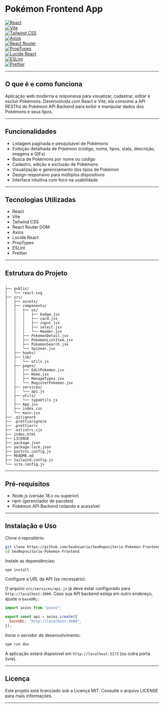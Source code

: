
# Pokémon Frontend App

[![React](https://img.shields.io/badge/React-20232A?style=flat&logo=react&logoColor=61DAFB)](https://reactjs.org/)  
[![Vite](https://img.shields.io/badge/Vite-646CFF?style=flat&logo=vite&logoColor=white)](https://vitejs.dev/)  
[![Tailwind CSS](https://img.shields.io/badge/TailwindCSS-06B6D4?style=flat&logo=tailwindcss&logoColor=white)](https://tailwindcss.com/)  
[![Axios](https://img.shields.io/badge/Axios-5A29E4?style=flat)](https://axios-http.com/)  
[![React Router](https://img.shields.io/badge/React%20Router-CA4245?style=flat&logo=react-router&logoColor=white)](https://reactrouter.com/)  
[![PropTypes](https://img.shields.io/badge/PropTypes-FF69B4?style=flat)](https://reactjs.org/docs/typechecking-with-proptypes.html)  
[![Lucide React](https://img.shields.io/badge/Lucide-0A0A0A?style=flat&logo=lucide&logoColor=white)](https://lucide.dev/)  
[![ESLint](https://img.shields.io/badge/ESLint-4B32C3?style=flat&logo=eslint&logoColor=white)](https://eslint.org/)  
[![Prettier](https://img.shields.io/badge/Prettier-F7B93E?style=flat&logo=prettier&logoColor=white)](https://prettier.io/)  

---

## O que é e como funciona

Aplicação web moderna e responsiva para visualizar, cadastrar, editar e excluir Pokémons. Desenvolvida com React e Vite, ela consome a API RESTful do Pokémon API Backend para exibir e manipular dados dos Pokémons e seus tipos.

---

## Funcionalidades

- Listagem paginada e pesquisável de Pokémons  
- Exibição detalhada de Pokémon (código, nome, tipos, stats, descrição, imagens e GIFs)  
- Busca de Pokémons por nome ou código  
- Cadastro, edição e exclusão de Pokémons  
- Visualização e gerenciamento dos tipos de Pokémon  
- Design responsivo para múltiplos dispositivos  
- Interface intuitiva com foco na usabilidade  

---

## Tecnologias Utilizadas

- React  
- Vite  
- Tailwind CSS  
- React Router DOM  
- Axios  
- Lucide React  
- PropTypes  
- ESLint  
- Prettier  

---

## Estrutura do Projeto

```
.
├── public/
│   └── react.svg
├── src/
│   ├── assets/
│   ├── components/
│   │   ├── ui/
│   │   │   ├── badge.jsx
│   │   │   ├── card.jsx
│   │   │   ├── input.jsx
│   │   │   ├── select.jsx
│   │   │   └── Header.jsx
│   │   ├── PokemonDetail.jsx
│   │   ├── PokemonListItem.jsx
│   │   ├── PokemonSearch.jsx
│   │   └── Spinner.jsx
│   ├── hooks/
│   ├── lib/
│   │   └── utils.js
│   ├── pages/
│   │   ├── EditPokemon.jsx
│   │   ├── Home.jsx
│   │   ├── ManageTypes.jsx
│   │   └── RegisterPokemon.jsx
│   ├── services/
│   │   └── api.js
│   ├── utils/
│   │   └── typeUtils.js
│   ├── App.jsx
│   ├── index.css
│   └── main.jsx
├── .gitignore
├── .prettierignore
├── .prettierrc
├── .eslintrc.cjs
├── index.html
├── LICENSE
├── package.json
├── package-lock.json
├── postcss.config.js
├── README.md
├── tailwind.config.js
└── vite.config.js
```

---

## Pré-requisitos

- Node.js (versão 18.x ou superior)  
- npm (gerenciador de pacotes)  
- Pokémon API Backend rodando e acessível  

---

## Instalação e Uso

Clone o repositório:

```bash
git clone https://github.com/SeuUsuario/SeuRepositorio-Pokemon-Frontend.git
cd SeuRepositorio-Pokemon-Frontend
```

Instale as dependências:

```bash
npm install
```

Configure a URL da API (se necessário):

O arquivo `src/services/api.js` já deve estar configurado para `http://localhost:3000`. Caso sua API backend esteja em outro endereço, ajuste o `baseURL`:

```javascript
import axios from "axios";

export const api = axios.create({
  baseURL: "http://localhost:3000",
});
```

Inicie o servidor de desenvolvimento:

```bash
npm run dev
```

A aplicação estará disponível em `http://localhost:5173` (ou outra porta livre).

---

## Licença

Este projeto está licenciado sob a Licença MIT. Consulte o arquivo LICENSE para mais informações.

---
